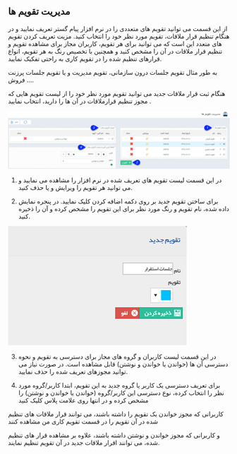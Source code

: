 ﻿## مدیریت تقویم ها

از این قسمت می توانید تقویم های متعددی را در نرم افزار پیام گستر تعریف نمایید و در هنگام تنظیم قرار ملاقات، تقویم مورد نظر خود را انتخاب کنید. مزیت تعریف کردن تقویم های متعدد این است که می توانید برای هر تقویم، کاربران مجاز برای مشاهده تقویم و تنظیم قرار ملاقات در آن را مشخص کنید و همچنین با تخصیص رنگ به هر تقویم، انواع قرارهای تنظیم شده را در تقویم کاری به راحتی تفکیک نمایید.

به طور مثال تقویم جلسات درون سازمانی، تقویم مدیریت و یا تقویم جلسات پرزنت فروش ....

هنگام ثبت قرار ملاقات جدید می توانید تقویم مورد نظر خود را از لیست تقویم هایی که مجوز تنظیم قرارملاقات در آن ها را دارید، انتخاب نمایید .


![](CalanderManagement1.png)

1. در این قسمت لیست تقویم های تعریف شده در نرم افزار را مشاهده می نمایید و می توانید هر تقویم را ویرایش و یا حذف کنید.

2. برای ساختن تقویم جدید بر روی دکمه اضافه کردن کلیک نمایید. در پنجره نمایش داده شده، نام تقویم و رنگ مورد نظر برای این تقویم را مشخص کرده و آن را ذخیره کنید.

![](CalanderManagement2.png)

3. در این قسمت لیست کاربران و گروه های مجاز برای دسترسی به تقویم و نحوه دسترسی آن ها (خواندن یا خواندن و نوشتن) قابل مشاهده است. در صورت نیاز می توانید مجوزهای تعریف شده را حذف نمایید.

4. برای تعریف دسترسی یک کاربر یا گروه جدید به این تقویم، ابتدا کاربر/گروه مورد نظر را انتخاب کرده، نوع دسترسی این کاربر/گروه (خواندن یا خواندن و نوشتن) را مشخص کرده و در انتها روی علامت پلاس کلیک کنید

کاربرانی که مجوز خواندن یک تقویم را داشته باشند، می توانند قرار ملاقات های تنظیم شده در آن تقویم را در قسمت تقویم کاری من مشاهده کنند

و کاربرانی که مجوز خواندن و نوشتن داشته باشند، علاوه بر مشاهده قرار های تنظیم شده، می توانند اقرار ملاقات جدید در آن تقویم تنظیم نمایند.
